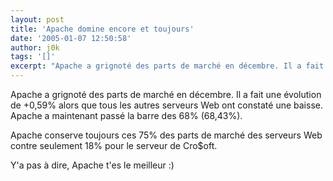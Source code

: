 ```yaml
---
layout: post
title: 'Apache domine encore et toujours'
date: '2005-01-07 12:50:58'
author: j0k
tags: '[]'
excerpt: "Apache a grignoté des parts de marché en décembre. Il a fait une évolution de +0,59% alors que tous les autres serveurs Web ont constaté une baisse.   Apache a maintenant passé la barre des 68% (68,43%).  \n  \n)  \n  \nApache conserve toujours ces 75% des parts de marché des serveurs Web contre seulement 18% pour le serveur de Cro$oft.  \n      …"
---
```


Apache a grignoté des parts de marché en décembre. Il a fait une évolution de +0,59% alors que tous les autres serveurs Web ont constaté une baisse.   Apache a maintenant passé la barre des 68% (68,43%).

Apache conserve toujours ces 75% des parts de marché des serveurs Web contre seulement 18% pour le serveur de Cro$oft.

Y'a pas à dire, Apache t'es le meilleur :)
